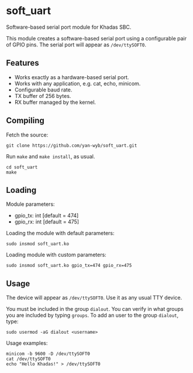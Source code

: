 # soft_uart

Software-based serial port module for Khadas SBC.

This module creates a software-based serial port using a configurable pair of GPIO pins. The serial port will appear as `/dev/ttySOFT0`.


## Features

* Works exactly as a hardware-based serial port.
* Works with any application, e.g. cat, echo, minicom.
* Configurable baud rate.
* TX buffer of 256 bytes.
* RX buffer managed by the kernel.


## Compiling

Fetch the source:
```
git clone https://github.com/yan-wyb/soft_uart.git
```


Run `make` and `make install`, as usual.
```
cd soft_uart
make
```

## Loading

Module parameters:

* gpio_tx: int [default = 474]
* gpio_rx: int [default = 475]

Loading the module with default parameters:
```
sudo insmod soft_uart.ko
```

Loading module with custom parameters:
```
sudo insmod soft_uart.ko gpio_tx=474 gpio_rx=475
```


## Usage

The device will appear as `/dev/ttySOFT0`. Use it as any usual TTY device.

You must be included in the group `dialout`. You can verify in what groups you are included by typing `groups`. To add an user to the group `dialout`, type:
```
sudo usermod -aG dialout <username>
```

Usage examples:
```
minicom -b 9600 -D /dev/ttySOFT0
cat /dev/ttySOFT0
echo "Hello Khadas!" > /dev/ttySOFT0
```
